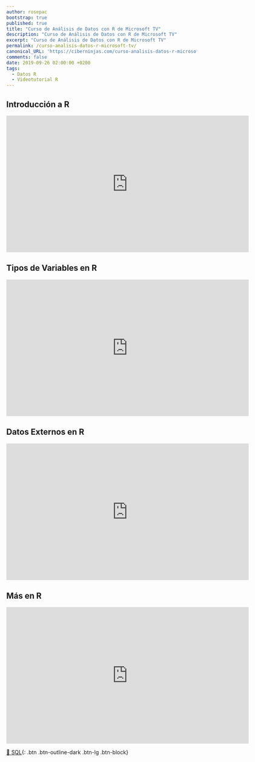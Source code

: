 ```yaml
---
author: rosepac
bootstrap: true
published: true
title: "Curso de Análisis de Datos con R de Microsoft TV"
description: "Curso de Análisis de Datos con R de Microsoft TV"
excerpt: "Curso de Análisis de Datos con R de Microsoft TV"
permalink: /curso-analisis-datos-r-microsoft-tv/
canonical_URL: 'https://ciberninjas.com/curso-analisis-datos-r-microsoft-tv/'
comments: false
date: 2019-09-26 02:00:00 +0200
tags:
  - Datos R
  - Videotutorial R
---
```


## Introducción a R

<iframe src="https://channel9.msdn.com/Series/Anaisis-de-Datos-con-R/Introduccin-a-R/player?format=html5" width="640" height="360" allowfullscreen="" frameborder="0" title="Introducción a R - Microsoft Channel 9 Video"></iframe>

## Tipos de Variables en R

<iframe src="https://channel9.msdn.com/Series/Anaisis-de-Datos-con-R/Tipos-de-Variables-en-R/player?format=html5" width="640" height="360" allowfullscreen="" frameborder="0" title="Tipos de Variables en R - Microsoft Channel 9 Video"></iframe>

## Datos Externos en R

<iframe src="https://channel9.msdn.com/Series/Anaisis-de-Datos-con-R/Datos-Externos-en-R/player?format=html5" width="640" height="360" allowfullscreen="" frameborder="0" title="Datos Externos en R - Microsoft Channel 9 Video"></iframe>

## Más en R

<iframe src="https://channel9.msdn.com/Series/Anaisis-de-Datos-con-R/Ms-en-R/player?format=html5" width="640" height="360" allowfullscreen="" frameborder="0" title="Más en R - Microsoft Channel 9 Video"></iframe>

[🧠 SQL](/cursos-tecnologia/#sql){: .btn .btn-outline-dark .btn-lg .btn-block}
